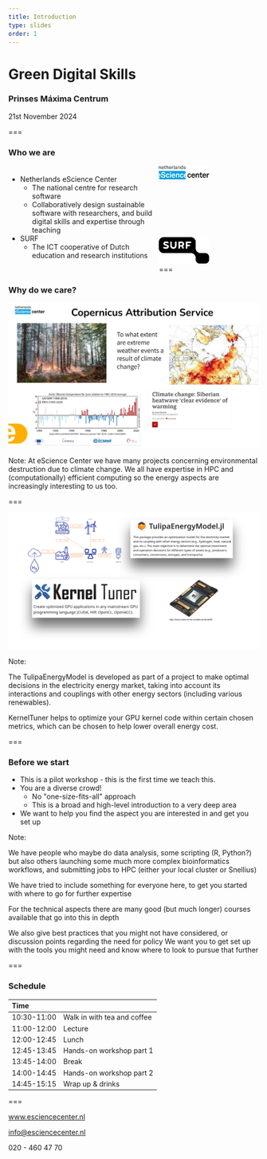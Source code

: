 ```yaml
---
title: Introduction
type: slides
order: 1
---
```


<!-- .slide: data-state="title" -->

# Green Digital Skills
### Prinses Máxima Centrum

21st November 2024

===

<!-- .slide: data-state="standard" -->

### Who we are

<div style="width: 60%; float: left; margin-top: 1%">

- Netherlands eScience Center
  - The national centre for research software
  - Collaboratively design sustainable software with researchers, and build digital skills and expertise through teaching
- SURF
  - The ICT cooperative of Dutch education and research institutions

</div>

<div style="width: 40%; float: right">

<img src="media/nlesc.svg" width="50%" style="margin-bottom:3cm;"/>

<img src="media/surf.svg" width="50%" />

</div>

===

<!-- .slide: data-state="standard" -->

### Why do we care?

![Relevant projects at NLeSC](media/relevant-projects.png)


Note:
At eScience Center we have many projects concerning environmental destruction due to climate change.
We all have expertise in HPC and (computationally) efficient computing so the energy aspects are increasingly interesting to us too.

===

<!-- .slide: data-state="standard" -->

![More projects](media/more_projects.png)


Note:

The TulipaEnergyModel is developed as part of a project to make optimal decisions in the electricity energy market, taking into account its interactions and couplings with other energy sectors (including various renewables).

KernelTuner helps to optimize your GPU kernel code within certain chosen metrics, which can be chosen to help lower overall energy cost.

===


<!-- .slide: data-state="standard" -->

### Before we start

- This is a pilot workshop - this is the first time we teach this.
- You are a diverse crowd!
  - No "one-size-fits-all" approach
  - This is a broad and high-level introduction to a very deep area
- We want to help you find the aspect you are interested in and get you set up

Note:

We have people who maybe do data analysis, some scripting (R, Python?) but also others launching some much more complex bioinformatics workflows, and submitting jobs to HPC (either your local cluster or Snellius)

We have tried to include something for everyone here, to get you started with where to go for further expertise

For the technical aspects there are many good (but much longer) courses available that go into this in depth

We also give best practices that you might not have considered, or discussion points regarding the need for policy
We want you to get set up with the tools you might need and know where to look to pursue that further

===

<!-- .slide: data-state="standard" -->

### Schedule
| Time | |
| :--- | :--- |
| 10:30-11:00 | Walk in with tea and coffee |
| 11:00-12:00 | Lecture |
| 12:00-12:45 | Lunch |
| 12:45-13:45 | Hands-on workshop part 1 |
| 13:45-14:00 | Break |
| 14:00-14:45 | Hands-on workshop part 2 |
| 14:45-15:15 | Wrap up & drinks |

===

<!-- .slide: data-state="keepintouch" -->

www.esciencecenter.nl

info@esciencecenter.nl

020 - 460 47 70
